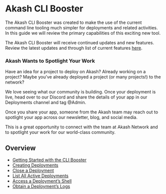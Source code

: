 # Akash CLI Booster

The Akash CLI Booster was created to make the use of the current command line tooling much simpler for deployments and related activities. In this guide we will review the primary capabilities of this exciting new tool.

The Akash CLI Booster will receive continued updates and new features.  Review the latest updates and through list of current features [here](https://github.com/arno01/akash-tools/tree/main/cli-booster).

### Akash Wants to Spotlight Your Work&#x20;

Have an idea for a project to deploy on Akash? Already working on a project? Maybe you’ve already deployed a project (or many projects!) to the network?

We love seeing what our community is building. Once your deployment is live, head over to our Discord and share the details of your app in our Deployments channel and tag @Admin.

Once you share your app, someone from the Akash team may reach out to spotlight your app across our newsletter, blog, and social media.

This is a great opportunity to connect with the team at Akash Network and to spotlight your work for our world-class community.

## Overview

* [Getting Started with the CLI Booster](getting-started-with-the-cli-booster.md)
* [Creating Deployments](creating-a-deployment-with-the-cli-booster.md)
* [Close a Deployment](close-a-deployment.md)
* [List All Active Deployments](list-all-active-deployments.md)
* [Access a Deployment’s Shell](access-a-deployments-shell.md)
* [Obtain a Deployment’s Logs](obtain-a-deployments-logs.md)
